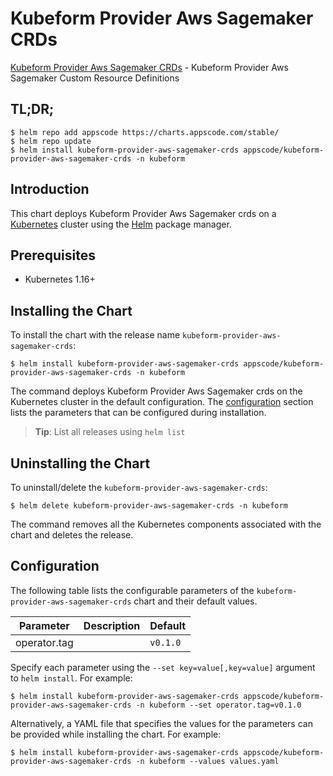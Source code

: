 # Kubeform Provider Aws Sagemaker CRDs

[Kubeform Provider Aws Sagemaker CRDs](https://github.com/kubeform) - Kubeform Provider Aws Sagemaker Custom Resource Definitions

## TL;DR;

```console
$ helm repo add appscode https://charts.appscode.com/stable/
$ helm repo update
$ helm install kubeform-provider-aws-sagemaker-crds appscode/kubeform-provider-aws-sagemaker-crds -n kubeform
```

## Introduction

This chart deploys Kubeform Provider Aws Sagemaker crds on a [Kubernetes](http://kubernetes.io) cluster using the [Helm](https://helm.sh) package manager.

## Prerequisites

- Kubernetes 1.16+

## Installing the Chart

To install the chart with the release name `kubeform-provider-aws-sagemaker-crds`:

```console
$ helm install kubeform-provider-aws-sagemaker-crds appscode/kubeform-provider-aws-sagemaker-crds -n kubeform
```

The command deploys Kubeform Provider Aws Sagemaker crds on the Kubernetes cluster in the default configuration. The [configuration](#configuration) section lists the parameters that can be configured during installation.

> **Tip**: List all releases using `helm list`

## Uninstalling the Chart

To uninstall/delete the `kubeform-provider-aws-sagemaker-crds`:

```console
$ helm delete kubeform-provider-aws-sagemaker-crds -n kubeform
```

The command removes all the Kubernetes components associated with the chart and deletes the release.

## Configuration

The following table lists the configurable parameters of the `kubeform-provider-aws-sagemaker-crds` chart and their default values.

|  Parameter   | Description | Default  |
|--------------|-------------|----------|
| operator.tag |             | `v0.1.0` |


Specify each parameter using the `--set key=value[,key=value]` argument to `helm install`. For example:

```console
$ helm install kubeform-provider-aws-sagemaker-crds appscode/kubeform-provider-aws-sagemaker-crds -n kubeform --set operator.tag=v0.1.0
```

Alternatively, a YAML file that specifies the values for the parameters can be provided while
installing the chart. For example:

```console
$ helm install kubeform-provider-aws-sagemaker-crds appscode/kubeform-provider-aws-sagemaker-crds -n kubeform --values values.yaml
```
